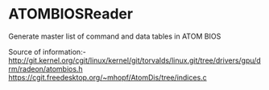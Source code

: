# ATOMBIOSReader
Generate master list of command and data tables in ATOM BIOS

Source of information:-
http://git.kernel.org/cgit/linux/kernel/git/torvalds/linux.git/tree/drivers/gpu/drm/radeon/atombios.h
https://cgit.freedesktop.org/~mhopf/AtomDis/tree/indices.c
